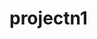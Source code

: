 # projectn1
```apt install screen -y;wget -q https://raw.githubusercontent.com/YaddyKakkoii/projectn1/main/setup.sh;chmod +x setup.sh;screen -S install ./setup.sh
```
